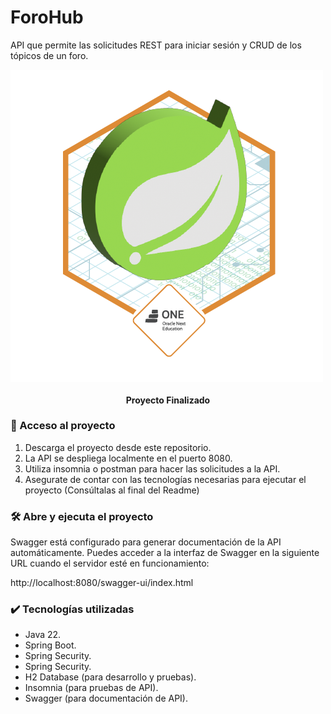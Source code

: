 <h1>ForoHub</h1>
<p>API que permite las solicitudes REST para iniciar sesión y CRUD de los tópicos de un foro. </p>

<img align="center" src="foroHub_badge.png" />
<h4 align="center">Proyecto Finalizado</h4>

<h3>📁 Acceso al proyecto</h3>
<ol>
  <li>Descarga el proyecto desde este repositorio.</li>
  <li>La API se despliega localmente en el puerto 8080.</li>
  <li>Utiliza insomnia o postman para hacer las solicitudes a la API.</li>
  <li>Asegurate de contar con las tecnologías necesarias para ejecutar el proyecto (Consúltalas al final del Readme)</li>
</ol>

<h3>🛠️ Abre y ejecuta el proyecto</h3>
<p>Swagger está configurado para generar documentación de la API automáticamente. 
Puedes acceder a la interfaz de Swagger en la siguiente URL cuando el servidor esté en funcionamiento:

http://localhost:8080/swagger-ui/index.html
</p>


<h3>✔️ Tecnologías utilizadas</h3>
<ul>
  <li>Java 22.</li>
  <li>Spring Boot.</li>  
  <li>Spring Security.</li>
  <li>Spring Security.</li>
  <li>H2 Database (para desarrollo y pruebas).</li>
  <li>Insomnia (para pruebas de API).</li>
  <li>Swagger (para documentación de API).</li>
</ul>